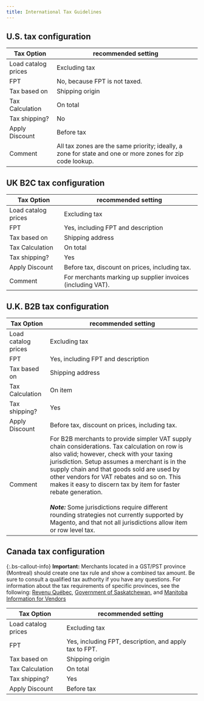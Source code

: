 ```yaml
---
title: International Tax Guidelines
---
```


## U.S. tax configuration

|Tax Option|recommended setting|
|--- |--- |
|Load catalog prices|Excluding tax|
|FPT|No, because FPT is not taxed.|
|Tax based on|Shipping origin|
|Tax Calculation|On total|
|Tax shipping?|No|
|Apply Discount|Before tax|
|Comment|All tax zones are the same priority; ideally, a zone for state and one or more zones for zip code lookup.|

## UK B2C tax configuration

|Tax Option|recommended setting|
|--- |--- |
|Load catalog prices|Excluding tax|
|FPT|Yes, including FPT and description|
|Tax based on|Shipping address|
|Tax Calculation|On total|
|Tax shipping?|Yes|
|Apply Discount|Before tax, discount on prices, including tax.|
|Comment|For merchants marking up supplier invoices (including VAT).|

## U.K. B2B tax configuration

|Tax Option|recommended setting|
|--- |--- |
|Load catalog prices|Excluding tax|
|FPT|Yes, including FPT and description|
|Tax based on|Shipping address|
|Tax Calculation|On item|
|Tax shipping?|Yes|
|Apply Discount|Before tax, discount on prices, including tax.|
|Comment|For B2B merchants to provide simpler VAT supply chain considerations. Tax calculation on row is also valid; however, check with your taxing jurisdiction. Setup assumes a merchant is in the supply chain and that goods sold are used by other vendors for VAT rebates and so on. This makes it easy to discern tax by item for faster rebate generation. <br/><br/>**_Note:_** Some jurisdictions require different rounding strategies not currently supported by Magento, and that not all jurisdictions allow item or row level tax.|

## Canada tax configuration

{:.bs-callout-info}
**Important:** Merchants located in a GST/PST province (Montreal) should create one tax rule and show a combined tax amount. Be sure to consult a qualified tax authority if you have any questions. For information about the tax requirements of specific provinces, see the following: [Revenu Québec][1], [Government of Saskatchewan][2], and [Manitoba Information for Vendors][3]

|Tax Option|recommended setting|
|--- |--- |
|Load catalog prices|Excluding tax|
|FPT|Yes, including FPT, description, and apply tax to FPT.|
|Tax based on|Shipping origin|
|Tax Calculation|On total|
|Tax shipping?|Yes|
|Apply Discount|Before tax|

[1]: https://www.revenuquebec.ca/en/entreprises/
[2]: https://www.finance.gov.sk.ca/Default.aspx?DN=e5f80742-9ab3-416c-88c4-f9aa1da73998
[3]: https://www.gov.mb.ca/finance/taxation/bulletins/004.pdf
